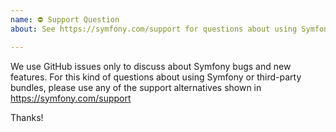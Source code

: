 ```yaml
---
name: ⛔ Support Question
about: See https://symfony.com/support for questions about using Symfony and its components

---
```


<!--
    The Symfony Code of Conduct applies to all the activity on this repository.
    See https://symfony.com/doc/current/contributing/code_of_conduct/index.html
-->

We use GitHub issues only to discuss about Symfony bugs and new features. For
this kind of questions about using Symfony or third-party bundles, please use
any of the support alternatives shown in https://symfony.com/support

Thanks!
